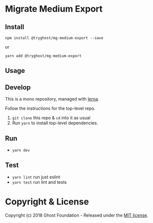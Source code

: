 # Migrate Medium Export

## Install

`npm install @tryghost/mg-medium-export --save`

or

`yarn add @tryghost/mg-medium-export`


## Usage


## Develop

This is a mono repository, managed with [lerna](https://lernajs.io/).

Follow the instructions for the top-level repo.
1. `git clone` this repo & `cd` into it as usual
2. Run `yarn` to install top-level dependencies.


## Run

- `yarn dev`


## Test

- `yarn lint` run just eslint
- `yarn test` run lint and tests




# Copyright & License

Copyright (c) 2018 Ghost Foundation - Released under the [MIT license](LICENSE).
